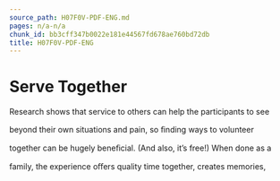 ```yaml
---
source_path: H07F0V-PDF-ENG.md
pages: n/a-n/a
chunk_id: bb3cff347b0022e181e44567fd678ae760bd72db
title: H07F0V-PDF-ENG
---
```

# Serve Together

Research shows that service to others can help the participants to see

beyond their own situations and pain, so ﬁnding ways to volunteer

together can be hugely beneﬁcial. (And also, it’s free!) When done as a

family, the experience oﬀers quality time together, creates memories,
